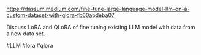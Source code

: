 https://dassum.medium.com/fine-tune-large-language-model-llm-on-a-custom-dataset-with-qlora-fb60abdeba07

Discuss LoRA and QLoRA of fine tuning existing LLM model with data from a new data set.

#LLM #lora #qlora
